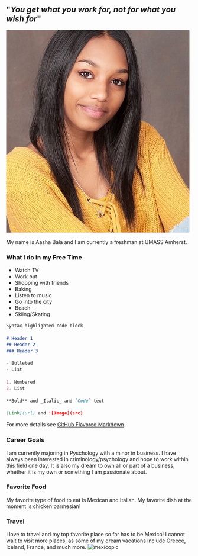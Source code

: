 ## "*You get what you work for, not for what you wish for*"
![pictureofmyself](/IMG_6703.jpeg)
          
My name is Aasha Bala and I am currently a freshman at UMASS Amherst.


### **What I do in my Free Time**
* Watch TV
* Work out
* Shopping with friends
* Baking
* Listen to music
* Go into the city
* Beach
* Skiing/Skating


```markdown
Syntax highlighted code block

# Header 1
## Header 2
### Header 3

- Bulleted
- List

1. Numbered
2. List

**Bold** and _Italic_ and `Code` text

[Link](url) and ![Image](src)
```

For more details see [GitHub Flavored Markdown](https://guides.github.com/features/mastering-markdown/).

### Career Goals

I am currently majoring in Pyschology with a minor in business. I have always been interested in  criminology/psychology and hope to work within this field one day. It is also my dream to own all or part of a business, whether it is my own or something I am passionate about. 

### Favorite Food
My favorite type of food to eat is Mexican and Italian. My favorite dish at the moment is chicken parmesian!

### Travel
I love to travel and my top favorite place so far has to be Mexico! I cannot wait to visit more places, as some of my dream vacations include Greece, Iceland, France, and much more.
![mexicopic](https://www.oyster.com/wp-content/uploads/sites/35/2019/05/17912-9696492595-0b73d63c88-o.jpg)
